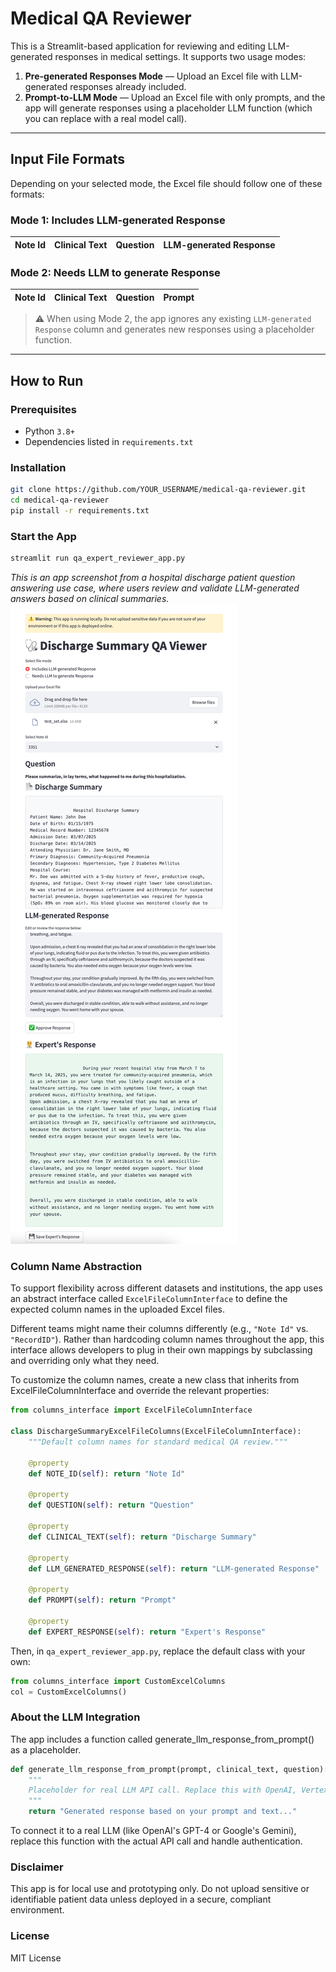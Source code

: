 <!--
This source file is part of the ARPA-H CARE LLM project

SPDX-FileCopyrightText: 2025 Stanford University and the project authors (see AUTHORS.md)

SPDX-License-Identifier: MIT

-->

# Medical QA Reviewer

This is a Streamlit-based application for reviewing and editing LLM-generated responses in medical settings. It supports two usage modes:

1. **Pre-generated Responses Mode** — Upload an Excel file with LLM-generated responses already included.
2. **Prompt-to-LLM Mode** — Upload an Excel file with only prompts, and the app will generate responses using a placeholder LLM function (which you can replace with a real model call).

---

## Input File Formats

Depending on your selected mode, the Excel file should follow one of these formats:

### Mode 1: Includes LLM-generated Response
| Note Id | Clinical Text | Question | LLM-generated Response |
|---------|--------------------|----------|-------------------------|

### Mode 2: Needs LLM to generate Response
| Note Id | Clinical Text | Question | Prompt |
|---------|--------------------|----------|--------|

> ⚠️ When using Mode 2, the app ignores any existing `LLM-generated Response` column and generates new responses using a placeholder function.

---

## How to Run

### Prerequisites

- Python `3.8+`
- Dependencies listed in `requirements.txt`

### Installation

```bash
git clone https://github.com/YOUR_USERNAME/medical-qa-reviewer.git
cd medical-qa-reviewer
pip install -r requirements.txt
```

### Start the App
```bash
streamlit run qa_expert_reviewer_app.py
```

_This is an app screenshot from a hospital discharge patient question answering use case, where users review and validate LLM-generated answers based on clinical summaries._
![App Screenshot](docs/demo_img.png)


### Column Name Abstraction

To support flexibility across different datasets and institutions, the app uses an abstract interface called `ExcelFileColumnInterface` to define the expected column names in the uploaded Excel files.

Different teams might name their columns differently (e.g., `"Note Id"` vs. `"RecordID"`). Rather than hardcoding column names throughout the app, this interface allows developers to plug in their own mappings by subclassing and overriding only what they need.

To customize the column names, create a new class that inherits from ExcelFileColumnInterface and override the relevant properties:

```python
from columns_interface import ExcelFileColumnInterface

class DischargeSummaryExcelFileColumns(ExcelFileColumnInterface):
    """Default column names for standard medical QA review."""

    @property
    def NOTE_ID(self): return "Note Id"

    @property
    def QUESTION(self): return "Question"

    @property
    def CLINICAL_TEXT(self): return "Discharge Summary"

    @property
    def LLM_GENERATED_RESPONSE(self): return "LLM-generated Response"

    @property
    def PROMPT(self): return "Prompt"

    @property
    def EXPERT_RESPONSE(self): return "Expert's Response"
```

Then, in `qa_expert_reviewer_app.py`, replace the default class with your own:

```python
from columns_interface import CustomExcelColumns
col = CustomExcelColumns()
``` 


### About the LLM Integration

The app includes a function called generate_llm_response_from_prompt() as a placeholder.
```python
def generate_llm_response_from_prompt(prompt, clinical_text, question):
    """
    Placeholder for real LLM API call. Replace this with OpenAI, Vertex AI, Claude, etc.
    """
    return "Generated response based on your prompt and text..."
```

To connect it to a real LLM (like OpenAI's GPT-4 or Google's Gemini), replace this function with the actual API call and handle authentication.


### Disclaimer

This app is for local use and prototyping only. Do not upload sensitive or identifiable patient data unless deployed in a secure, compliant environment.


### License

MIT License